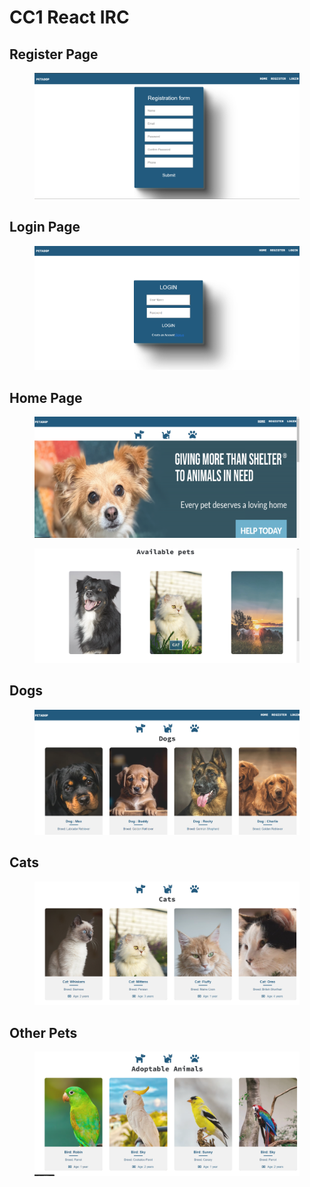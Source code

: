 # CC1 React IRC

## Register Page

<figure><img src=".gitbook/assets/Register.png" alt=""><figcaption></figcaption></figure>



## Login Page

<figure><img src=".gitbook/assets/Login.png" alt=""><figcaption></figcaption></figure>

## Home Page

<figure><img src=".gitbook/assets/Home.png" alt=""><figcaption></figcaption></figure>

<figure><img src=".gitbook/assets/Home1.png" alt=""><figcaption></figcaption></figure>

## Dogs

<figure><img src=".gitbook/assets/Dogs.png" alt=""><figcaption></figcaption></figure>

## Cats

<figure><img src=".gitbook/assets/Cats.png" alt=""><figcaption></figcaption></figure>

## Other Pets

<figure><img src=".gitbook/assets/Other pets.png" alt=""><figcaption></figcaption></figure>
